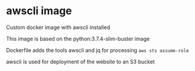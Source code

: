 # awscli image
Custom docker image with awscli installed

This image is based on the python:3.7.4-slim-buster image

Dockerfile adds the tools awscli and jq for processing `aws sts assume-role`

awscli is used for deployment of the website to an S3 bucket